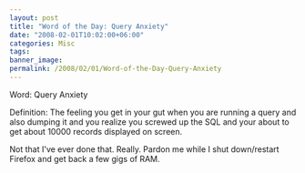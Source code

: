 ```yaml
---
layout: post
title: "Word of the Day: Query Anxiety"
date: "2008-02-01T10:02:00+06:00"
categories: Misc 
tags: 
banner_image: 
permalink: /2008/02/01/Word-of-the-Day-Query-Anxiety
---
```


Word: Query Anxiety

Definition: The feeling you get in your gut when you are running a query and also dumping it and you realize you screwed up the SQL and your about to get about 10000 records displayed on screen. 

Not that I've ever done that. Really. Pardon me while I shut down/restart Firefox and get back a few gigs of RAM.